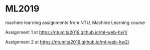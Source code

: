 # ML2019
machine learning assignments from NTU, Machine Learning course

Assignment 1 at https://ntumlta2019.github.io/ml-web-hw1/

Assignment 2 at https://ntumlta2019.github.io/ml-web-hw2/
